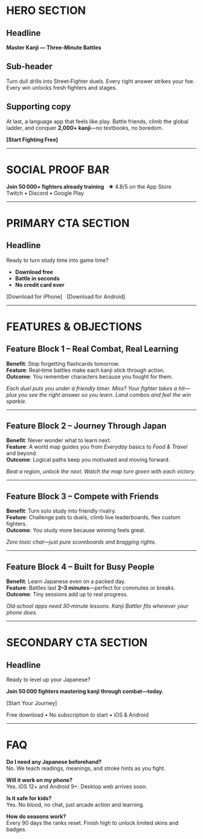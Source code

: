 
# HERO SECTION

## Headline
**Master Kanji — Three‑Minute Battles**

## Sub‑header
Turn dull drills into Street‑Fighter duels. Every right answer strikes your foe. Every win unlocks fresh fighters and stages.

## Supporting copy
At last, a language app that feels like play. Battle friends, climb the global ladder, and conquer **2,000+ kanji**—no textbooks, no boredom.

**[Start Fighting Free]**

---

# SOCIAL PROOF BAR
**Join 50 000+ fighters already training**   ★ 4.8/5 on the App Store  
Twitch • Discord • Google Play

---

# PRIMARY CTA SECTION

## Headline
Ready to turn study time into game time?

- **Download free**  
- **Battle in seconds**  
- **No credit card ever**

[Download for iPhone]   [Download for Android]

---

# FEATURES & OBJECTIONS

## Feature Block 1 – Real Combat, Real Learning
**Benefit**: Stop forgetting flashcards tomorrow.  
**Feature**: Real‑time battles make each kanji stick through action.  
**Outcome**: You remember characters because you fought for them.

*Each duel puts you under a friendly timer. Miss? Your fighter takes a hit—plus you see the right answer so you learn. Land combos and feel the win sparkle.*

---

## Feature Block 2 – Journey Through Japan
**Benefit**: Never wonder what to learn next.  
**Feature**: A world map guides you from *Everyday* basics to *Food & Travel* and beyond.  
**Outcome**: Logical paths keep you motivated and moving forward.

*Beat a region, unlock the next. Watch the map turn green with each victory.*

---

## Feature Block 3 – Compete with Friends
**Benefit**: Turn solo study into friendly rivalry.  
**Feature**: Challenge pals to duels, climb live leaderboards, flex custom fighters.  
**Outcome**: You study more because winning feels great.

*Zero toxic chat—just pure scoreboards and bragging rights.*

---

## Feature Block 4 – Built for Busy People
**Benefit**: Learn Japanese even on a packed day.  
**Feature**: Battles last **2–3 minutes**—perfect for commutes or breaks.  
**Outcome**: Tiny sessions add up to real progress.

*Old‑school apps need 30‑minute lessons. Kanji Battler fits wherever your phone does.*

---

# SECONDARY CTA SECTION

## Headline
Ready to level up your Japanese?

**Join 50 000 fighters mastering kanji through combat—today.**

[Start Your Journey]

Free download • No subscription to start • iOS & Android

---

# FAQ

**Do I need any Japanese beforehand?**  
No. We teach readings, meanings, and stroke hints as you fight.

**Will it work on my phone?**  
Yes. iOS 12+ and Android 9+. Desktop web arrives soon.

**Is it safe for kids?**  
Yes. No blood, no chat, just arcade action and learning.

**How do seasons work?**  
Every 90 days the ranks reset. Finish high to unlock limited skins and badges.

